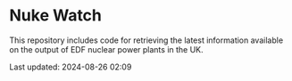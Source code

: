 # Nuke Watch

This repository includes code for retrieving the latest information available on the output of EDF nuclear power plants in the UK.

Last updated: 2024-08-26 02:09